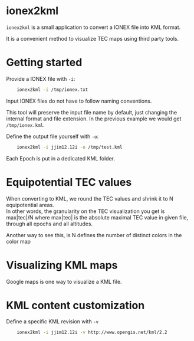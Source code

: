 ionex2kml
=========

`ionex2kml` is a small application to convert a IONEX file into KML format.

It is a convenient method to visualize TEC maps using third party tools.

Getting started
===============

Provide a IONEX file with `-i`:

```bash
    ionex2kml -i /tmp/ionex.txt
```

Input IONEX files do not have to follow naming conventions.

This tool will preserve the input file name by default, just changing the internal
format and file extension. In the previous example we would get `/tmp/ionex.kml`.

Define the output file yourself with `-o`:

```bash
    ionex2kml -i jjim12.12i -o /tmp/test.kml
```

Each Epoch is put in a dedicated KML folder.  

Equipotential TEC values
========================

When converting to KML, we round the TEC values and shrink it to N equipotential areas.  
In other words, the granularity on the TEC visualization you get is max|tec|/N where max|tec|
is the absolute maximal TEC value in given file, through all epochs and all altitudes.

Another way to see this, is N defines the number of distinct colors in the color map

Visualizing KML maps
====================

Google maps is one way to visualize a KML file.

KML content customization
=========================

Define a specific KML revision with `-v`

```bash
    ionex2kml -i jjim12.12i -v http://www.opengis.net/kml/2.2
```
